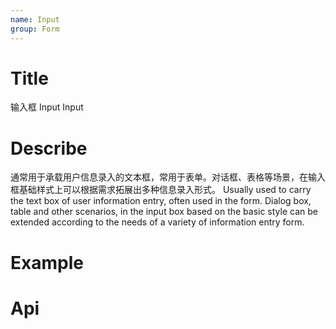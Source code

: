 ```yaml
---
name: Input
group: Form
---
```


# Title

输入框 Input
Input

# Describe

通常用于承载用户信息录入的文本框，常用于表单。对话框、表格等场景，在输入框基础样式上可以根据需求拓展出多种信息录入形式。
Usually used to carry the text box of user information entry, often used in the form. Dialog box, table and other scenarios, in the input box based on the basic style can be extended according to the needs of a variety of information entry form.

# Example

# Api
